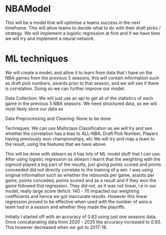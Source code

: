 # NBAModel
This will be a model that will optimise a teams success in the next timeframe. This will allow teams to decide what to do with their draft picks / strategy. We will implement a logistic regression at first and if we have time we will try and implement a neural network.

# ML techniques
We will create a model, and allow it to learn from data that I have on the NBA games from the previous 5 seasons, this will contain information such as draft pick numbers,
awards prior to that season, and we will see if there is correlation. Doing so we can further improve our model.

Data Collection:
We will just use an api to get all of the statistics of each game in the previous 5 NBA seasons. We need structured data, so we will most likely store our data as 

Data Preprocessing and Cleaning:
None to be done

Techniques:
We can use Multiclass Classification as we will try and see whether the correlation has a bias to ALL-NBA, Draft Pick Number, Players having previously won championships, etc
We will try and map a team to the result, using the features that we have above.

This will be done with sklearn as it has lots of ML model stuff that I can use.
After using logistic regression os sklearn I learnt that the weighting with the sigmoid played a big part of the results, just giving points scored and points conceeded did not directly correlate to the training of a win. I was using original information such as whether the rebounds per game, assists per game, points conceded, points scored and as a result and if they won the game followed this regression. They did not, as it was not linear, i.e in our model, really large score deficit: 140 - 70 impacted our weighting coefficients and hence we got inaccurate results. However this linear regression proved to be effective when used with the number of wins a team had in a season and whether they made the playoffs.

Initially I started off with an accuracy of 0.83 using just one seasons data. Once concatanating data from 2020 - 2025 the accuracy increased to 0.93. This however decreased when we got to 2017-18.

